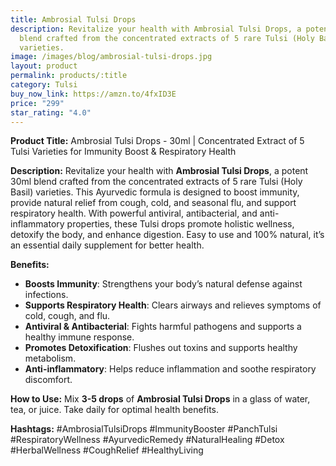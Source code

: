 ```yaml
---
title: Ambrosial Tulsi Drops
description: Revitalize your health with Ambrosial Tulsi Drops, a potent 30ml
  blend crafted from the concentrated extracts of 5 rare Tulsi (Holy Basil)
  varieties.
image: /images/blog/ambrosial-tulsi-drops.jpg
layout: product
permalink: products/:title
category: Tulsi
buy_now_link: https://amzn.to/4fxID3E
price: "299"
star_rating: "4.0"
---
```

**Product Title:** Ambrosial Tulsi Drops - 30ml | Concentrated Extract of 5 Tulsi Varieties for Immunity Boost & Respiratory Health

**Description:**
Revitalize your health with **Ambrosial Tulsi Drops**, a potent 30ml blend crafted from the concentrated extracts of 5 rare Tulsi (Holy Basil) varieties. This Ayurvedic formula is designed to boost immunity, provide natural relief from cough, cold, and seasonal flu, and support respiratory health. With powerful antiviral, antibacterial, and anti-inflammatory properties, these Tulsi drops promote holistic wellness, detoxify the body, and enhance digestion. Easy to use and 100% natural, it’s an essential daily supplement for better health.

**Benefits:**
- **Boosts Immunity**: Strengthens your body’s natural defense against infections.
- **Supports Respiratory Health**: Clears airways and relieves symptoms of cold, cough, and flu.
- **Antiviral & Antibacterial**: Fights harmful pathogens and supports a healthy immune response.
- **Promotes Detoxification**: Flushes out toxins and supports healthy metabolism.
- **Anti-inflammatory**: Helps reduce inflammation and soothe respiratory discomfort.

**How to Use:**
Mix **3-5 drops** of **Ambrosial Tulsi Drops** in a glass of water, tea, or juice. Take daily for optimal health benefits.

**Hashtags:**
#AmbrosialTulsiDrops #ImmunityBooster #PanchTulsi #RespiratoryWellness #AyurvedicRemedy #NaturalHealing #Detox #HerbalWellness #CoughRelief #HealthyLiving
